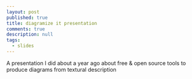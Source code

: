 ```yaml
---
layout: post
published: true
title: diagramize it presentation
comments: true
description: null
tags: 
  - slides
---
```


A presentation I did about a year ago about free & open source tools to produce diagrams from textural description

<script async class="speakerdeck-embed" data-id="e01cb260727901318b20063debaef239" data-ratio="1.49926793557833" src="//speakerdeck.com/assets/embed.js"></script>
